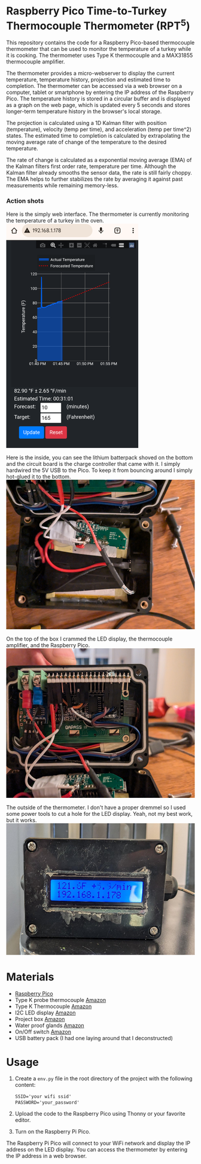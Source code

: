 # Raspberry Pico Time-to-Turkey Thermocouple Thermometer (RPT<sup>5</sup>)
This repository contains the code for a Raspberry Pico-based thermocouple thermometer that can be used to monitor the temperature of a turkey while it is cooking. The thermometer uses Type K thermocouple and a MAX31855 thermocouple amplifier. 

The thermometer provides a micro-webserver to display the current temperature, temperature history, projection and estimated time to completion. The thermometer can be accessed via a web browser on a computer, tablet or smartphone by entering the IP address of the Raspberry Pico. The temperature history is stored in a circular buffer and is displayed as a graph on the web page, which is updated every 5 seconds and stores longer-term temperature history in the browser's local storage. 

The projection is calculated using a 1D Kalman filter with position (temperature), velocity (temp per time), and acceleration (temp per time^2) states. The estimated time to completion is calculated by extrapolating the moving average rate of change of the temperature to the desired temperature.

The rate of change is calculated as a exponential moving average (EMA) of the Kalman filters first order rate, temperature per time. Although the Kalman filter already smooths the sensor data, the rate is still fairly choppy. The EMA helps to further stabilizes the rate by averaging it against past measurements while remaining memory-less.

### Action shots

Here is the simply web interface. The thermometer is currently monitoring the temperature of a turkey in the oven.
<img src="readme_files/screenshot.png" alt="Webpage screenshot" height="600">

Here is the inside, you can see the lithium batterpack shoved on the bottom and the circuit board is the charge controller that came with it. I simply hardwired the 5V USB to the Pico. To keep it from bouncing around I simply hot-glued it to the bottom.
<img src="readme_files/inside_1.jpg" alt="Inside of the thermometer" height="400">

On the top of the box I crammed the LED display, the thermocouple amplifier, and the Raspberry Pico.
<img src="readme_files/inside_2.jpg" alt="Inside of the thermometer" height="400">

The outside of the thermometer. I don't have a proper dremmel so I used some power tools to cut a hole for the LED display. Yeah, not my best work, but it works.
<img src="readme_files/outside_1.jpg" alt="Outside of the thermometer" height="352">

# Materials
- [Raspberry Pico](https://www.raspberrypi.com/products/raspberry-pi-pico/)
- Type K probe thermocouple [Amazon](https://www.amazon.com/gp/product/B07PJNRBKG/ref=ppx_yo_dt_b_search_asin_title?ie=UTF8&psc=1)
- Type K Thermocouple [Amazon](https://www.amazon.com/HiLetgo-MAX6675-Thermocouple-Temperature-Arduino/dp/B01HT871SO?crid=3QW9LRR5YXBG6&dib=eyJ2IjoiMSJ9.hdWC_-c5v-buXstxZxYlcDZ7tDdsbYpgocHQ7M2yuJDP7qdvNvN2987X4dtrQfedXl3rS4VF7pDAXsOTzWua6whifliDE793xs2xu9yz3ewBiXFTMHox-zilOgUMI-ifK8nErLbNb1H8D3qdbxBpBObSE1CCezp2iAhz12k9SNT1ClCHJlXMjULCzafIdSOakaWYtlCd4fD9Qk_Z1XeJYpOAnWctSwkquUiVSHSgh765SL9uSqAK_bO5RiAYt317sveZkl75WTE5YH1sg_m2ZCF-q-qroXV7UvKr5limOSY.UQAWeB2cxULGkaoUmwUU3MvPF25mq14xqb2EOq9nkKU&dib_tag=se&keywords=max6675&qid=1732252048&s=industrial&sprefix=max6675%2Cindustrial%2C156&sr=1-6https://www.amazon.com/HiLetgo-MAX6675-Thermocouple-Temperature-Arduino/dp/B01HT871SO?crid=3QW9LRR5YXBG6&dib=eyJ2IjoiMSJ9.hdWC_-c5v-buXstxZxYlcDZ7tDdsbYpgocHQ7M2yuJDP7qdvNvN2987X4dtrQfedXl3rS4VF7pDAXsOTzWua6whifliDE793xs2xu9yz3ewBiXFTMHox-zilOgUMI-ifK8nErLbNb1H8D3qdbxBpBObSE1CCezp2iAhz12k9SNT1ClCHJlXMjULCzafIdSOakaWYtlCd4fD9Qk_Z1XeJYpOAnWctSwkquUiVSHSgh765SL9uSqAK_bO5RiAYt317sveZkl75WTE5YH1sg_m2ZCF-q-qroXV7UvKr5limOSY.UQAWeB2cxULGkaoUmwUU3MvPF25mq14xqb2EOq9nkKU&dib_tag=se&keywords=max6675&qid=1732252048&s=industrial&sprefix=max6675%2Cindustrial%2C156&sr=1-6)
- I2C LED display [Amazon](https://www.amazon.com/gp/product/B07Q2S8LZL/ref=ppx_yo_dt_b_search_asin_title?ie=UTF8&psc=1)
- Project box [Amazon](https://www.amazon.com/gp/product/B07Q2S8LZL/ref=ppx_yo_dt_b_search_asin_title?ie=UTF8&psc=1)
- Water proof glands [Amazon](https://www.amazon.com/Waterproof-Adjustable-Connectors-Plastic-Protectors/dp/B085NVDC3K?crid=3BQ32O92PBDG4&dib=eyJ2IjoiMSJ9.fWhsZaEQxeM_DX5U6Mjc8-ameXa5-rzGA8VhAcgy0IvMdejNZakByAgbXZeM675xz75vXXHXszqc5g0xZzYUZQ3QgZV-YpAiOMwHTDdeK6QXGLEpztecVMHAVqH-YOviHRzUAHgSExehCF-zAWUMqd1lb612Odihycqsq3B53_aUOLeGDEaths4PJJFtcv6ohY27REEaBOiUk9dqBTjwQu2nA9XgcOKUL77BPZh_czX5igaHxYZ7nDkZy5dzQBRRLWoNlkEaL5Sb-CcLSJA3zuieSLZd2et9RWwambRHFXI.mCAuUDxU0kGe46CTlDGJbXRaXgpqZm_a8IZMyg1MI68&dib_tag=se&keywords=water+proof+glands&qid=1732252498&s=industrial&sprefix=water+proof+glands%2Cindustrial%2C164&sr=1-3)
- On/Off switch [Amazon](https://www.amazon.com/gp/product/B09BKXVCQ8/ref=ppx_yo_dt_b_search_asin_title?ie=UTF8&psc=1)
- USB battery pack (I had one laying around that I deconstructed)

# Usage

1. Create a `env.py` file in the root directory of the project with the following content:
    ```
    SSID='your wifi ssid'
    PASSWORD='your_password'
    ```

2. Upload the code to the Raspberry Pico using Thonny or your favorite editor.

3. Turn on the Raspberry Pi Pico. 

The Raspberry Pi Pico will connect to your WiFi network and display the IP address on the LED display. You can access the thermometer by entering the IP address in a web browser.


